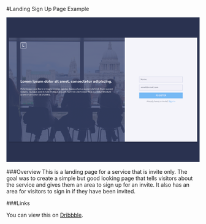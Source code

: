 #Landing Sign Up Page Example

![Dribble Shot of the Desktop view](https://raw.githubusercontent.com/C187/Front-end-examples/master/Full-Sites/Landing-Sign-Up/main-shot.png)


###Overview 
This is a landing page for a service that is invite only. The goal was to create a simple but good looking page that tells visitors about the service and gives them an area to sign up for an invite. It also has an area for visitors to sign in if they have been invited.


###Links

You can view this on [Dribbble](https://dribbble.com/shots/2770885-Landing-Sign-Up-Page "View this example on Dribbble").
